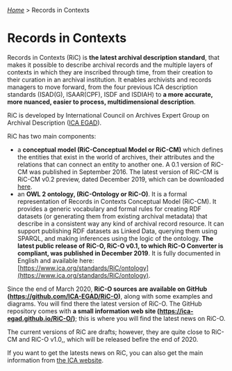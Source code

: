 [_Home_](index.html) > Records in Contexts


# Records in Contexts

Records in Contexts (RiC) is __the latest archival description standard__, that makes it possible to describe archival records and the multiple layers of contexts in which they are inscribed through time, from their creation to their curation in an archival institution. It enables archivists and records managers to move forward, from the four previous ICA description standards (ISAD(G), ISAAR(CPF), ISDF and ISDIAH) to __a more accurate, more nuanced, easier to process, multidimensional description__.

RiC is developed by International Council on Archives Expert Group on Archival Description ([ICA EGAD](https://www.ica.org/en/egad-steering-committee-0)).

RiC has two main components:

- a __conceptual model (RiC-Conceptual Model or RiC-CM)__ which defines the entities that exist in the world of archives, their attributes and the relations that can connect an entity to another one. A 0.1 version of RiC-CM was published in September 2016. The latest version of RiC-CM is RiC-CM v0.2 preview, dated December 2019, which can be downloaded [here](https://www.ica.org/sites/default/files/ric-cm-0.2_preview.pdf).
- an __OWL 2 ontology, (RiC-Ontology or RiC-O)__. It is a formal representation of Records in Contexts Conceptual Model (RiC-CM). It provides a generic vocabulary and formal rules for creating RDF datasets (or generating them from existing archival metadata) that describe in a consistent way any kind of archival record resource. It can support publishing RDF datasets as Linked Data, querying them using SPARQL, and making inferences using the logic of the ontology. __The latest public release of RiC-O, RiC-O v0.1, to which RiC-O Converter is compliant, was published in December 2019__. It is fully documented in English and available here: [https://www.ica.org/standards/RiC/ontology](https://www.ica.org/standards/RiC/ontology).

Since the end of March 2020, __RiC-O sources are available on GitHub (https://github.com/ICA-EGAD/RiC-O)__, along with some examples and diagrams. You will find there the latest version of RiC-O. The GitHub repository comes with __a small information web site (https://ica-egad.github.io/RiC-O/)__; this is where you will find the latest news on RiC-O.

The current versions of RiC are drafts; however, they are quite close to RiC-CM and RiC-O v1.0,, which will be released befire the end of 2020.

If you want to get the latests news on RiC, you can also get the main information from [the ICA website](https://www.ica.org/en).


